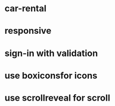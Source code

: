 # car-rental
# responsive
# sign-in with validation
# use boxiconsfor icons
# use scrollreveal for scroll
